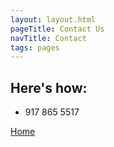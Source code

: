 ```yaml
---
layout: layout.html
pageTitle: Contact Us 
navTitle: Contact
tags: pages
---
```


## Here's how:

- 917 865 5517

[Home](/)

